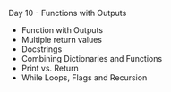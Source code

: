 Day 10 - Functions with Outputs

- Function with Outputs
- Multiple return values
- Docstrings
- Combining Dictionaries and Functions
- Print vs. Return
- While Loops, Flags and Recursion
